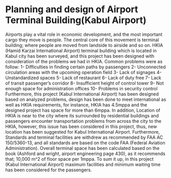 # Planning and design of Airport Terminal Building(Kabul Airport)

[](4242-1.jpg)

[](4242-2.jpg)

[](4242-3.jpg)

[](4242-4.jpg)

[](4242-5.jpg)

[](4242-6.jpg)

[](4242-7.jpg)

[](4242-8.jpg)

Airports play a vital role in economic development, and the most important cargo they move is people.
The central core of this movement is terminal building; where people are moved from landside to airside and so on.
HKIA (Hamid Karzai International Airport) terminal building which is located in Kabul city has been surveyed, and this project has been designed with consideration of the problems we had in HKIA.
Common problems were as follow:
1-	Difficulties in finding certain paths by passengers
2-	Unconnected circulation areas with the upcoming operation field
3-	Lack of signages
4-	Unstandardized spaces
5-	Lack of restaurant
6-	Lack of duty free
7-	Lack of transit passenger’s corridor
8-	Insufficient height of control tower
9-	Not enough space for administration offices
10-	Problems in security control
Furthermore, this project (Kabul International Airport) has been designed based on analyzed problems, design has been done to meet international as well as HKIA requirements, for instance, HKIA has 4.5mppa and the designed project has space for more than 6mppa.
In addition, Location of HKIA is near to the city where its surrounded by residential buildings and passengers encounter transportation problems from across the city to the HKIA, however, this issue has been considered in this project, thus, new location has been suggested for Kabul International Airport.
Furthermore, Standards and terminal facilities are withdrew as recommended by FAA AC 150/5360-13, and all standards are based on the code FAA (Federal Aviation Administration).
Overall terminal space has been calculated based on the book (Ashford and wright, airport engineering page 430), as it recommends that; 10,000 m^2 of floor space per 1mppa.
To sum it up, in this project (Kabul International Airport) maximum facilities and minimum waiting time has been considered for the passengers.
 
